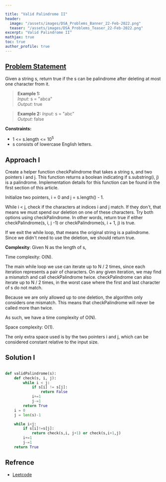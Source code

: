 ```yaml
---

title: "Valid Palindrome II"
header:
  image: "/assets/images/DSA_Problems_Banner_22-Feb-2022.png"
  teaser: "/assets/images/DSA_Problems_Teaser_22-Feb-2022.png"
excerpt: "Valid Palindrome II"
mathjax: true
toc: true
author_profile: true
---
```


## [Problem Statement](https://leetcode.com/problems/valid-palindrome-ii/)

Given a string s, return true if the s can be palindrome after deleting at most one character from it.


> **Example 1:** <br />
*Input:* s = "abca"<br />
*Output:* true<br />

> **Example 2:**
*Input:* s = "abc"<br />
*Output:* false<br />

**Constraints:**
* 1 <= s.length <= 10<sup>5<sup/>
* s consists of lowercase English letters.


## Approach I

Create a helper function checkPalindrome that takes a string s, and two pointers i and j. This function returns a boolean indicating if s.substring(i, j) is a palindrome. Implementation details for this function can be found in the first section of this article.

Initialize two pointers, i = 0 and j = s.length() - 1.

While i < j, check if the characters at indices i and j match. If they don't, that means we must spend our deletion on one of these characters. Try both options using checkPalindrome. In other words, return true if either checkPalindrome(s, i, j -1) or checkPalindrome(s, i + 1, j) is true.

If we exit the while loop, that means the original string is a palindrome. Since we didn't need to use the deletion, we should return true.

**Complexity**: 
Given N as the length of s,

Time complexity: O(N).

The main while loop we use can iterate up to N / 2 times, since each iteration represents a pair of characters. On any given iteration, we may find a mismatch and call checkPalindrome twice. checkPalindrome can also iterate up to N / 2 times, in the worst case where the first and last character of s do not match.

Because we are only allowed up to one deletion, the algorithm only considers one mismatch. This means that checkPalindrome will never be called more than twice.

As such, we have a time complexity of O(N).

Space complexity: O(1).

The only extra space used is by the two pointers i and j, which can be considered constant relative to the input size.


## Solution I
```python

def validPalindrome(s):
    def check(s, i, j):
        while i < j:
            if s[i] != s[j]:
                return False
            i+=1
            j-=1
        return True
    i = 0
    j = len(s)-1

    while i<j:
        if s[i]!=s[j]:
            return check(s,i, j+1) or check(s,i+1,j)
        i+=1
        j-=1
    return True

```


## Refrence
* [Leetcode](https://leetcode.com/problems/valid-palindrome-ii/solution/)